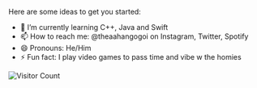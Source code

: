 
Here are some ideas to get you started:

- 🌱 I’m currently learning C++, Java and Swift 
- 📫 How to reach me: @theaahangogoi on Instagram, Twitter, Spotify
- 😄 Pronouns: He/Him 
- ⚡ Fun fact: I play video games to pass time and vibe w the homies 

![Visitor Count](https://profile-counter.glitch.me/{TheAahanGogoi}/count.svg)
